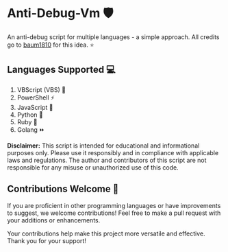 # Anti-Debug-Vm :shield:

An anti-debug script for multiple languages - a simple approach. All credits go to [baum1810](https://github.com/baum1810/vmdetection) for this idea. :star:

## Languages Supported :computer:

1. VBScript (VBS) 🦝
2. PowerShell :zap:
3. JavaScript :rocket:
4. Python :snake:
5. Ruby :gem:
6. Golang ⏩

**Disclaimer:** This script is intended for educational and informational purposes only. Please use it responsibly and in compliance with applicable laws and regulations. The author and contributors of this script are not responsible for any misuse or unauthorized use of this code.

## Contributions Welcome :handshake:

If you are proficient in other programming languages or have improvements to suggest, we welcome contributions! Feel free to make a pull request with your additions or enhancements.

Your contributions help make this project more versatile and effective. Thank you for your support!
